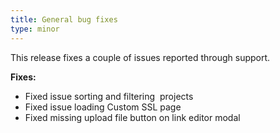```yaml
---
title: General bug fixes
type: minor
---
```


This release fixes a couple of issues reported through support.

**Fixes:**

* Fixed issue sorting and filtering&nbsp; projects
* Fixed issue loading Custom SSL page
* Fixed missing upload file button on link editor modal
